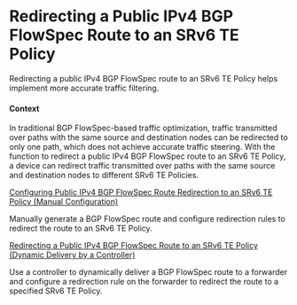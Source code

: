 Redirecting a Public IPv4 BGP FlowSpec Route to an SRv6 TE Policy
=================================================================

Redirecting a public IPv4 BGP FlowSpec route to an SRv6 TE Policy helps implement more accurate traffic filtering.

#### Context

In traditional BGP FlowSpec-based traffic optimization, traffic transmitted over paths with the same source and destination nodes can be redirected to only one path, which does not achieve accurate traffic steering. With the function to redirect a public IPv4 BGP FlowSpec route to an SRv6 TE Policy, a device can redirect traffic transmitted over paths with the same source and destination nodes to different SRv6 TE Policies.


[Configuring Public IPv4 BGP FlowSpec Route Redirection to an SRv6 TE Policy (Manual Configuration)](../../../../software/nev8r10_vrpv8r16/user/vrp/dc_vrp_srv6_cfg_all_0124.html)

Manually generate a BGP FlowSpec route and configure redirection rules to redirect the route to an SRv6 TE Policy.

[Redirecting a Public IPv4 BGP FlowSpec Route to an SRv6 TE Policy (Dynamic Delivery by a Controller)](../../../../software/nev8r10_vrpv8r16/user/vrp/dc_vrp_srv6_cfg_all_0125.html)

Use a controller to dynamically deliver a BGP FlowSpec route to a forwarder and configure a redirection rule on the forwarder to redirect the route to a specified SRv6 TE Policy.